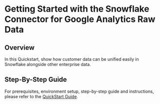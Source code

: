 # Getting Started with the Snowflake Connector for Google Analytics Raw Data

## Overview

In this Quickstart, show how customer data can be unified easily in Snowflake alongside other enterprise data.

## Step-By-Step Guide
For prerequisites, environment setup, step-by-step guide and instructions, please refer to the [QuickStart Guide]().